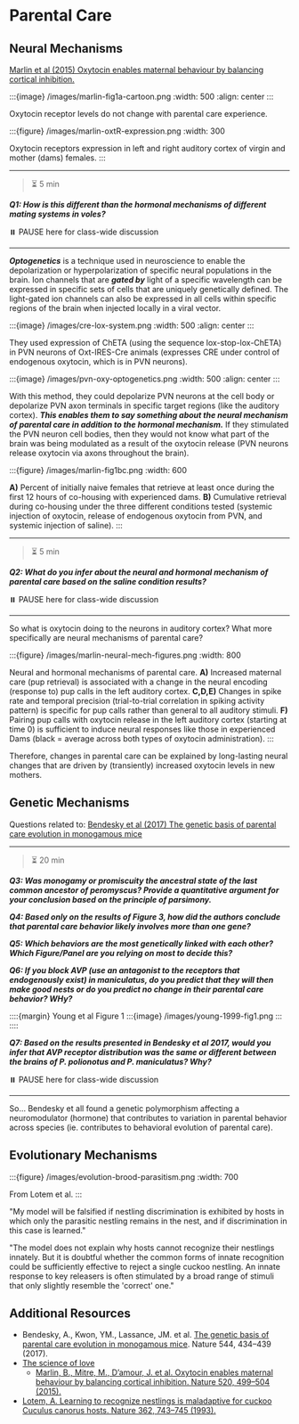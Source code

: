 # Parental Care


## Neural Mechanisms

[Marlin et al (2015) Oxytocin enables maternal behaviour by balancing cortical inhibition.](https://doi.org/10.1038/nature14402)

:::{image} /images/marlin-fig1a-cartoon.png
:width: 500
:align: center
:::

Oxytocin receptor levels do not change with parental care experience.

:::{figure} /images/marlin-oxtR-expression.png
:width: 300

Oxytocin receptors expression in left and right auditory cortex of virgin and mother (dams) females.
:::

---

> ⏳ 5 min 

***Q1: How is this different than the hormonal mechanisms of different mating systems in voles?***

⏸️ PAUSE here for class-wide discussion

---


***Optogenetics*** is a technique used in neuroscience to enable the depolarization or hyperpolarization of specific neural populations in the brain. Ion channels that are ***gated by*** light of a specific wavelength can be expressed in specific sets of cells that are uniquely genetically defined. The light-gated ion channels can also be expressed in all cells within specific regions of the brain when injected locally in a viral vector.

:::{image} /images/cre-lox-system.png
:width: 500
:align: center
:::

They used expression of ChETA (using the sequence lox-stop-lox-ChETA) in PVN neurons of Oxt-IRES-Cre animals (expresses CRE under control of endogenous oxytocin, which is in PVN neurons).

:::{image} /images/pvn-oxy-optogenetics.png
:width: 500
:align: center
:::

With this method, they could depolarize PVN neurons at the cell body or depolarize PVN axon terminals in specific target regions (like the auditory cortex). ***This enables them to say something about the neural mechanism of parental care in addition to the hormonal mechanism.*** If they stimulated the PVN neuron cell bodies, then they would not know what part of the brain was being modulated as a result of the oxytocin release (PVN neurons release oxytocin via axons throughout the brain). 

:::{figure} /images/marlin-fig1bc.png
:width: 600

**A)** Percent of initially naive females that retrieve at least once during the first 12 hours of co-housing with experienced dams. **B)** Cumulative retrieval during co-housing under the three different conditions tested (systemic injection of oxytocin, release of endogenous oxytocin from PVN, and systemic injection of saline).
:::

---

> ⏳ 5 min 

***Q2: What do you infer about the neural and hormonal mechanism of parental care based on the saline condition results?*** 

⏸️ PAUSE here for class-wide discussion

---


So what is oxytocin doing to the neurons in auditory cortex? What more specifically are neural mechanisms of parental care?

:::{figure} /images/marlin-neural-mech-figures.png
:width: 800

Neural and hormonal mechanisms of parental care. **A)** Increased maternal care (pup retrieval) is associated with a change in the neural encoding (response to) pup calls in the left auditory cortex. **C,D,E)** Changes in spike rate and temporal precision (trial-to-trial correlation in spiking activity pattern) is specific for pup calls rather than general to all auditory stimuli. **F)** Pairing pup calls with oxytocin release in the left auditory cortex (starting at time 0) is sufficient to induce neural responses like those in experienced Dams (black = average across both types of oxytocin administration). 
:::

Therefore, changes in parental care can be explained by long-lasting neural changes that are driven by (transiently) increased oxytocin levels in new mothers. 

## Genetic Mechanisms

Questions related to: [Bendesky et al (2017) The genetic basis of parental care evolution in monogamous mice](https://doi.org/10.1038/nature22074)

---

> ⏳ 20 min 

***Q3: Was monogamy or promiscuity the ancestral state of the last common ancestor of peromyscus? Provide a quantitative argument for your conclusion based on the principle of parsimony.*** 

***Q4: Based only on the results of Figure 3, how did the authors conclude that parental care behavior likely involves more than one gene?***

***Q5: Which behaviors are the most genetically linked with each other? Which Figure/Panel are you relying on most to decide this?***

***Q6: If you block AVP (use an antagonist to the receptors that endogenously exist) in maniculatus, do you predict that they will then make good nests or do you predict no change in their parental care behavior? WHy?***

::::{margin} Young et al Figure 1
:::{image} /images/young-1999-fig1.png
:::
::::

***Q7: Based on the results presented in Bendesky et al 2017, would you infer that AVP receptor distribution was the same or different between the brains of P. polionotus and P. maniculatus? Why?***

⏸️ PAUSE here for class-wide discussion

---

So… Bendesky et all found a genetic polymorphism affecting a neuromodulator (hormone) that contributes to variation in parental behavior across species (ie. contributes to behavioral evolution of parental care).

## Evolutionary Mechanisms

:::{figure} /images/evolution-brood-parasitism.png
:width: 700

From Lotem et al.
:::

"My model will be falsified if nestling discrimination is exhibited by hosts in which only the parasitic nestling remains in the nest, and if discrimination in this case is learned."

"The model does not explain why hosts cannot recognize their nestlings innately. But it is doubtful whether the common forms of innate recognition could be sufficiently effective to reject a single cuckoo nestling. An innate response to key releasers is often stimulated by a broad range of stimuli that only slightly resemble the 'correct' one."

## Additional Resources
- Bendesky, A., Kwon, YM., Lassance, JM. et al. [The genetic basis of parental care evolution in monogamous mice](https://doi.org/10.1038/nature22074). Nature 544, 434–439 (2017). 
- [The science of love](https://youtu.be/olHKw9q6ybw)
  - [Marlin, B., Mitre, M., D’amour, J. et al. Oxytocin enables maternal behaviour by balancing cortical inhibition. Nature 520, 499–504 (2015).](https://doi.org/10.1038/nature14402)
- [Lotem, A. Learning to recognize nestlings is maladaptive for cuckoo Cuculus canorus hosts. Nature 362, 743–745 (1993).](https://doi.org/10.1038/362743a0)